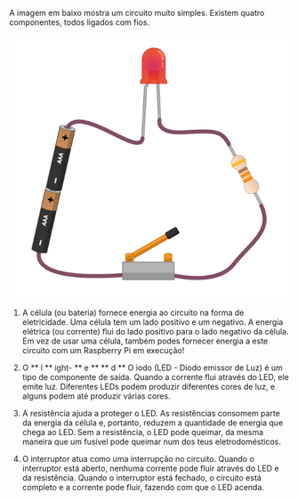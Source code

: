 A imagem em baixo mostra um circuito muito simples. Existem quatro componentes, todos ligados com fios.

![Circuito Simples](images/simple-circuit.png)

1. A célula (ou bateria) fornece energia ao circuito na forma de eletricidade. Uma célula tem um lado positivo e um negativo. A energia elétrica (ou corrente) flui do lado positivo para o lado negativo da célula. Em vez de usar uma célula, também podes fornecer energia a este circuito com um Raspberry Pi em execução!

1. O ** l ** ight- ** e ** ** d ** O iodo (LED - Diodo emissor de Luz) é um tipo de componente de saída. Quando a corrente flui através do LED, ele emite luz. Diferentes LEDs podem produzir diferentes cores de luz, e alguns podem até produzir várias cores.

1. A resistência ajuda a proteger o LED. As resistências consomem parte da energia da célula e, portanto, reduzem a quantidade de energia que chega ao LED. Sem a resistência, o LED pode queimar, da mesma maneira que um fusível pode queimar num dos teus eletrodomésticos.

1. O interruptor atua como uma interrupção no circuito. Quando o interruptor está aberto, nenhuma corrente pode fluir através do LED e da resistência. Quando o interruptor está fechado, o circuito está completo e a corrente pode fluir, fazendo com que o LED acenda.
